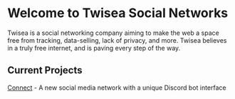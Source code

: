 # Welcome to Twisea Social Networks

Twisea is a social networking company aiming to make the web a space free from tracking, data-selling, lack of privacy, and more. Twisea believes in a truly free internet, and is paving every step of the way.

## Current Projects

[Connect](https://connect.conchdev.com) - A new social media network with a unique Discord bot interface
